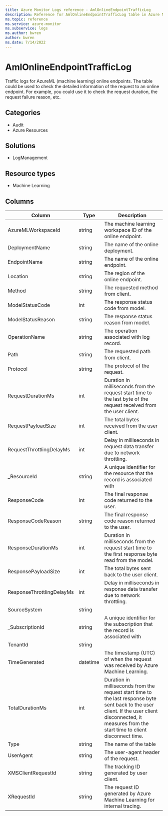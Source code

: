```yaml
---
title: Azure Monitor Logs reference - AmlOnlineEndpointTrafficLog
description: Reference for AmlOnlineEndpointTrafficLog table in Azure Monitor Logs.
ms.topic: reference
ms.service: azure-monitor
ms.subservice: logs
ms.author: bwren
author: bwren
ms.date: 7/14/2022
---
```


# AmlOnlineEndpointTrafficLog

 Traffic logs for AzureML (machine learning) online endpoints. The table could be used to check the detailed information of the request to an online endpoint. For example, you could use it to check the request duration, the request failure reason, etc.

## Categories

- Audit
- Azure Resources
## Solutions

- LogManagement
## Resource types

- Machine Learning




## Columns

| Column | Type | Description |
| --- | --- | --- |
| AzureMLWorkspaceId | string | The machine learning workspace ID of the online endpoint. |
| DeploymentName | string | The name of the online deployment. |
| EndpointName | string | The name of the online endpoint. |
| Location | string | The region of the online endpoint. |
| Method | string | The requested method from client. |
| ModelStatusCode | int | The response status code from model. |
| ModelStatusReason | string | The response status reason from model. |
| OperationName | string | The operation associated with log record. |
| Path | string | The requested path from client. |
| Protocol | string | The protocol of the request. |
| RequestDurationMs | int | Duration in milliseconds from the request start time to the last byte of the request received from the user client. |
| RequestPayloadSize | int | The total bytes received from the user client. |
| RequestThrottlingDelayMs | int | Delay in milliseconds in request data transfer due to network throttling. |
| _ResourceId | string | A unique identifier for the resource that the record is associated with |
| ResponseCode | int | The final response code returned to the user. |
| ResponseCodeReason | string | The final response code reason returned to the user. |
| ResponseDurationMs | int | Duration in milliseconds from the request start time to the first response byte read from the model. |
| ResponsePayloadSize | int | The total bytes sent back to the user client. |
| ResponseThrottlingDelayMs | int | Delay in milliseconds in response data transfer due to network throttling. |
| SourceSystem | string |  |
| _SubscriptionId | string | A unique identifier for the subscription that the record is associated with |
| TenantId | string |  |
| TimeGenerated | datetime | The timestamp (UTC) of when the request was received by Azure Machine Learning. |
| TotalDurationMs | int | Duration in milliseconds from the request start time to the last response byte sent back to the user client. If the user client disconnected, it measures from the start time to client disconnect time. |
| Type | string | The name of the table |
| UserAgent | string | The user-agent header of the request. |
| XMSClientRequestId | string | The tracking ID generated by user client. |
| XRequestId | string | The request ID generated by Azure Machine Learning for internal tracing. |
